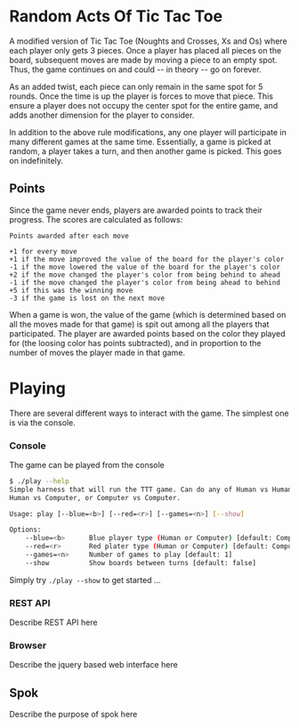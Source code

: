 
# Random Acts Of Tic Tac Toe

A modified version of Tic Tac Toe (Noughts and Crosses, Xs and Os) where each
player only gets 3 pieces. Once a player has placed all pieces on the board,
subsequent moves are made by moving a piece to an empty spot. Thus, the game
continues on and could -- in theory -- go on forever.

As an added twist, each piece can only remain in the same spot for 5 rounds.
Once the time is up the player is forces to move that piece. This ensure a
player does not occupy the center spot for the entire game, and adds another
dimension for the player to consider.

In addition to the above rule modifications, any one player will participate in
many different games at the same time. Essentially, a game is picked at random,
a player takes a turn, and then another game is picked. This goes on
indefinitely.


## Points
Since the game never ends, players are awarded points to track their progress.
The scores are calculated as follows:

```
Points awarded after each move

+1 for every move
+1 if the move improved the value of the board for the player's color
-1 if the move lowered the value of the board for the player's color
+2 if the move changed the player's color from being behind to ahead
-1 if the move changed the player's color from being ahead to behind
+5 if this was the winning move
-3 if the game is lost on the next move
```

When a game is won, the value of the game (which is determined based on all the 
moves made for that game) is spit out among all the players that participated. 
The player are awarded points based on the color they played for (the loosing
color has points subtracted), and in proportion to the number of moves the
player made in that game.


# Playing

There are several different ways to interact with the game. The simplest one is
via the console.

### Console
The game can be played from the console
```bash
$ ./play --help
Simple harness that will run the TTT game. Can do any of Human vs Human,
Human vs Computer, or Computer vs Computer.

Usage: play [--blue=<b>] [--red=<r>] [--games=<n>] [--show]

Options:
    --blue=<b>      Blue player type (Human or Computer) [default: Computer]
    --red=<r>       Red plater type (Human or Computer) [default: Computer]
    --games=<n>     Number of games to play [default: 1]
    --show          Show boards between turns [default: false]
```

Simply try ```./play --show``` to get started ...

### REST API

Describe REST API here

### Browser

Describe the jquery based web interface here

## Spok

Describe the purpose of spok here
